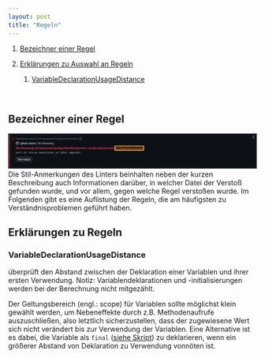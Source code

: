```yaml
---
layout: post
title: "Regeln"
---
```


1. [Bezeichner einer Regel](#bezeichner-einer-regel)

2. [Erklärungen zu Auswahl an Regeln](#erklrungen-zu-auswahl-an-regeln)
   1. [VariableDeclarationUsageDistance](#variabledeclarationusagedistance)

<br/>

## Bezeichner einer Regel

![Bezeichner finden](images/feedback/linter/checks/check-name.png) 
Die Stil-Anmerkungen des Linters beinhalten neben der kurzen Beschreibung auch Informationen darüber, in welcher Datei
der Verstoß gefunden wurde, und vor allem, gegen welche Regel verstoßen wurde. Im Folgenden gibt es eine Auflistung der
Regeln, die am häufigsten zu Verständnisproblemen geführt haben.

## Erklärungen zu Regeln

### VariableDeclarationUsageDistance

überprüft den Abstand zwischen der Deklaration einer Variablen und ihrer ersten Verwendung.
Notiz: Variablendeklarationen und -initialisierungen werden bei der Berechnung nicht mitgezählt.

Der Geltungsbereich (engl.: scope) für Variablen sollte möglichst klein gewählt werden, um Nebeneffekte durch z.B.
Methodenaufrufe auszuschließen, also letztlich sicherzustellen, dass der zugewiesene Wert sich nicht verändert bis zur
Verwendung der Variablen. Eine Alternative ist es dabei, die Variable als `final`
([siehe Skript](hs-flensburg-algo.github.io/basics.html)) zu deklarieren, wenn ein größerer Abstand von Deklaration zu
Verwendung vonnöten ist.
